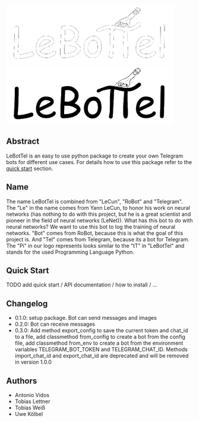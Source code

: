 ![Logo](https://raw.githubusercontent.com/tobiweisss/LeBotTel/main/images/logo_text_inv.png#gh-dark-mode-only)
![Logo](https://raw.githubusercontent.com/tobiweisss/LeBotTel/main/images/logo_text.png#gh-light-mode-only)
## Abstract
LeBotTel is an easy to use python package to create your own Telegram bots for different use cases. For details how to use this package refer to the [quick start](#quick-start) section. 

## Name
The name LeBotTel is combined from "LeCun", "RoBot" and "Telegram". The "Le" in the name comes from Yann LeCun, to honor his work on neural networks (has nothing to do with this project, but he is a great scientist and pioneer in the field of neural networks (LeNet)). What has this bot to do with neural networks? We want to use this bot to log the training of neural networks. "Bot" comes from RoBot, because this is what the goal of this project is. And "Tel" comes from Telegram, because its a bot for Telegram. The "Pi" in our logo represents looks similar to the "tT" in "LeBotTel" and stands for the used Programming Language Python.

## Quick Start
TODO add quick start / API documentation / how to install / ...

## Changelog
- 0.1.0: setup package. Bot can send messages and images
- 0.2.0: Bot can receive messages 
- 0.3.0: Add method export_config to save the current token and chat_id to a file, add classmethod from_config to create a bot from the config file, add classmethod from_env to create a bot from the environment variables TELEGRAM_BOT_TOKEN and TELEGRAM_CHAT_ID. Methods import_chat_id and export_chat_id are deprecated and will be removed in version 1.0.0

## Authors
- Antonio Vidos
- Tobias Lettner
- Tobias Weiß
- Uwe Kölbel
